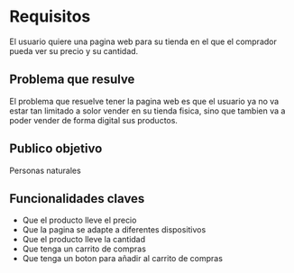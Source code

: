# Requisitos
El usuario quiere una pagina web para su tienda en el que el comprador pueda ver su precio y su cantidad.

## Problema que resulve 
El problema que resuelve tener la pagina web es que el usuario ya no va estar tan limitado a solor vender en su tienda fisica, sino que tambien va a poder vender de forma digital sus productos.


## Publico objetivo
Personas naturales

## Funcionalidades claves

+ Que el producto lleve el precio 
+ Que la pagina se adapte a diferentes dispositivos 
+ Que el producto lleve la cantidad
+ Que tenga un carrito de compras
+ Que tenga un boton para añadir al carrito de compras
